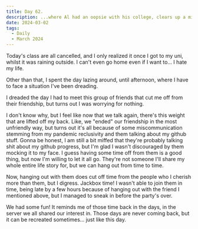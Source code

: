 ```yaml
---
title: Day 62.
description: ...where Al had an oopsie with his college, clears up a misunderstanding with an old friend, and played Jackbox.
date: 2024-03-02
tags: 
  - Daily
  - March 2024
---
```


Today's class are all cancelled, and I only realized it once I got to my uni, whilst it was raining outside. I can't even go home even if I want to... I hate my life.

Other than that, I spent the day lazing around, until afternoon, where I have to face a situation I've been dreading.

I dreaded the day I had to meet this group of friends that cut me off from their friendship, but turns out I was worrying for nothing.

I don't know why, but I feel like now that we talk again, there's this weight that are lifted off my back. Like, we "ended" our friendship in the most unfriendly way, but turns out it's all because of some miscommunication stemming from my pandemic reclusivity and them talking about my github stuff. Gonna be honest, I am still a bit miffed that they're probably talking shit about my github progress, but I'm glad I wasn't discouraged by them mocking it to my face. I guess having some time off from them is a good thing, but now I'm willing to let it all go. They're not someone I'll share my whole entire life story for, but we can hang out from time to time.

Now, hanging out with them does cut off time from the people who I cherish more than them, but I digress. Jackbox time! I wasn't able to join them in time, being late by a few hours because of hanging out with the friend I mentioned above, but I managed to sneak in before the party's over.

We had some fun! It reminds me of those time back in the days, in the server we all shared our interest in. Those days are never coming back, but it can be recreated sometimes... just like this day.